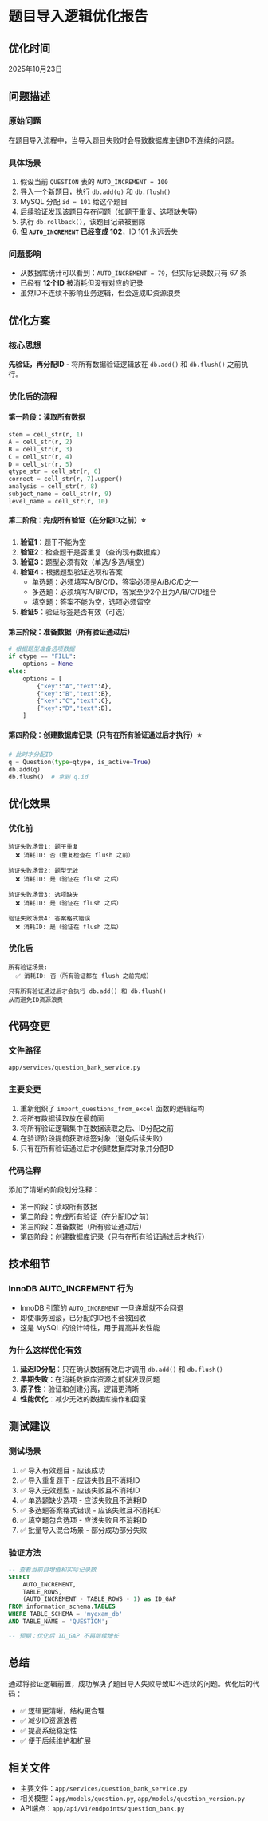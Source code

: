 # 题目导入逻辑优化报告

## 优化时间
2025年10月23日

## 问题描述

### 原始问题
在题目导入流程中，当导入题目失败时会导致数据库主键ID不连续的问题。

### 具体场景
1. 假设当前 `QUESTION` 表的 `AUTO_INCREMENT = 100`
2. 导入一个新题目，执行 `db.add(q)` 和 `db.flush()`
3. MySQL 分配 `id = 101` 给这个题目
4. 后续验证发现该题目存在问题（如题干重复、选项缺失等）
5. 执行 `db.rollback()`，该题目记录被删除
6. **但 `AUTO_INCREMENT` 已经变成 102**，ID 101 永远丢失

### 问题影响
- 从数据库统计可以看到：`AUTO_INCREMENT = 79`，但实际记录数只有 67 条
- 已经有 **12个ID** 被消耗但没有对应的记录
- 虽然ID不连续不影响业务逻辑，但会造成ID资源浪费

## 优化方案

### 核心思想
**先验证，再分配ID** - 将所有数据验证逻辑放在 `db.add()` 和 `db.flush()` 之前执行。

### 优化后的流程

#### 第一阶段：读取所有数据
```python
stem = cell_str(r, 1)
A = cell_str(r, 2)
B = cell_str(r, 3)
C = cell_str(r, 4)
D = cell_str(r, 5)
qtype_str = cell_str(r, 6)
correct = cell_str(r, 7).upper()
analysis = cell_str(r, 8)
subject_name = cell_str(r, 9)
level_name = cell_str(r, 10)
```

#### 第二阶段：完成所有验证（在分配ID之前）⭐
1. **验证1**：题干不能为空
2. **验证2**：检查题干是否重复（查询现有数据库）
3. **验证3**：题型必须有效（单选/多选/填空）
4. **验证4**：根据题型验证选项和答案
   - 单选题：必须填写A/B/C/D，答案必须是A/B/C/D之一
   - 多选题：必须填写A/B/C/D，答案至少2个且为A/B/C/D组合
   - 填空题：答案不能为空，选项必须留空
5. **验证5**：验证标签是否有效（可选）

#### 第三阶段：准备数据（所有验证通过后）
```python
# 根据题型准备选项数据
if qtype == "FILL":
    options = None
else:
    options = [
        {"key":"A","text":A},
        {"key":"B","text":B},
        {"key":"C","text":C},
        {"key":"D","text":D},
    ]
```

#### 第四阶段：创建数据库记录（只有在所有验证通过后才执行）⭐
```python
# 此时才分配ID
q = Question(type=qtype, is_active=True)
db.add(q)
db.flush()  # 拿到 q.id
```

## 优化效果

### 优化前
```
验证失败场景1: 题干重复
  ❌ 消耗ID: 否（重复检查在 flush 之前）
  
验证失败场景2: 题型无效
  ❌ 消耗ID: 是（验证在 flush 之后）
  
验证失败场景3: 选项缺失
  ❌ 消耗ID: 是（验证在 flush 之后）
  
验证失败场景4: 答案格式错误
  ❌ 消耗ID: 是（验证在 flush 之后）
```

### 优化后
```
所有验证场景:
  ✅ 消耗ID: 否（所有验证都在 flush 之前完成）
  
只有所有验证通过后才会执行 db.add() 和 db.flush()
从而避免ID资源浪费
```

## 代码变更

### 文件路径
`app/services/question_bank_service.py`

### 主要变更
1. 重新组织了 `import_questions_from_excel` 函数的逻辑结构
2. 将所有数据读取放在最前面
3. 将所有验证逻辑集中在数据读取之后、ID分配之前
4. 在验证阶段提前获取标签对象（避免后续失败）
5. 只有在所有验证通过后才创建数据库对象并分配ID

### 代码注释
添加了清晰的阶段划分注释：
- 第一阶段：读取所有数据
- 第二阶段：完成所有验证（在分配ID之前）
- 第三阶段：准备数据（所有验证通过后）
- 第四阶段：创建数据库记录（只有在所有验证通过后才执行）

## 技术细节

### InnoDB AUTO_INCREMENT 行为
- InnoDB 引擎的 `AUTO_INCREMENT` 一旦递增就不会回退
- 即使事务回滚，已分配的ID也不会被回收
- 这是 MySQL 的设计特性，用于提高并发性能

### 为什么这样优化有效
1. **延迟ID分配**：只在确认数据有效后才调用 `db.add()` 和 `db.flush()`
2. **早期失败**：在消耗数据库资源之前就发现问题
3. **原子性**：验证和创建分离，逻辑更清晰
4. **性能优化**：减少无效的数据库操作和回滚

## 测试建议

### 测试场景
1. ✅ 导入有效题目 - 应该成功
2. ✅ 导入重复题干 - 应该失败且不消耗ID
3. ✅ 导入无效题型 - 应该失败且不消耗ID
4. ✅ 单选题缺少选项 - 应该失败且不消耗ID
5. ✅ 多选题答案格式错误 - 应该失败且不消耗ID
6. ✅ 填空题包含选项 - 应该失败且不消耗ID
7. ✅ 批量导入混合场景 - 部分成功部分失败

### 验证方法
```sql
-- 查看当前自增值和实际记录数
SELECT 
    AUTO_INCREMENT,
    TABLE_ROWS,
    (AUTO_INCREMENT - TABLE_ROWS - 1) as ID_GAP
FROM information_schema.TABLES 
WHERE TABLE_SCHEMA = 'myexam_db' 
AND TABLE_NAME = 'QUESTION';

-- 预期：优化后 ID_GAP 不再继续增长
```

## 总结

通过将验证逻辑前置，成功解决了题目导入失败导致ID不连续的问题。优化后的代码：
- ✅ 逻辑更清晰，结构更合理
- ✅ 减少ID资源浪费
- ✅ 提高系统稳定性
- ✅ 便于后续维护和扩展

## 相关文件
- 主要文件：`app/services/question_bank_service.py`
- 相关模型：`app/models/question.py`, `app/models/question_version.py`
- API端点：`app/api/v1/endpoints/question_bank.py`
